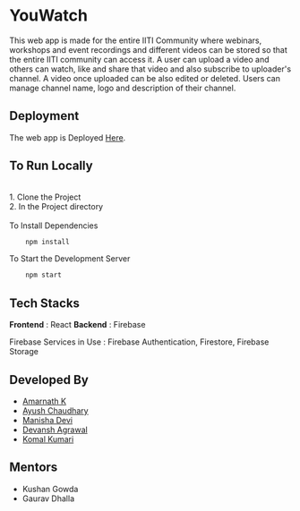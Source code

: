 # YouWatch

This web app is made for the entire IITI Community  where webinars, workshops and event recordings and different videos can be stored so that the entire IITI community can access it.
A user can upload a video and others can watch, like and share that video and also subscribe to uploader's channel.
A video once uploaded can be also edited or deleted.
Users can manage channel name, logo and description of their channel.

## Deployment

The web app is Deployed [Here](https://determined-shockley-5a064d.netlify.app/).

## To Run Locally
<br />
1. Clone the Project <br />
2. In the Project directory
  <br />
  <br />
  To Install Dependencies
  <br />
  
  ```bash
      npm install
  ```
  To Start the Development Server
  ```bash
      npm start
  ```
 
 ## Tech Stacks
 
 **Frontend** : React
 **Backend** : Firebase
 
 Firebase Services in Use : Firebase Authentication, Firestore, Firebase Storage
 
 ## Developed By
 - [Amarnath K](https://github.com/Amar-2003)
 - [Ayush Chaudhary](https://github.com/wp1122)
 - [Manisha Devi](https://github.com/mani-sahu)
 - [Devansh Agrawal](https://github.com/Devansh-A)
 - [Komal Kumari](https://github.com/komalsah003)

 ## Mentors
- Kushan Gowda
- Gaurav Dhalla
 
